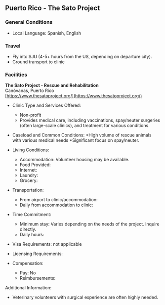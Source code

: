 ## Puerto Rico - The Sato Project

### General Conditions

* Local Language: Spanish, English

### Travel

* Fly into SJU (4-5+ hours from the US, depending on departure city).
* Ground transport to clinic

### Facilities

**The Sato Project - Rescue and Rehabilitation**<br>
Canóvanas, Puerto Rico<br>
[https://www.thesatoproject.org/](https://www.thesatoproject.org/)

* Clinic Type and Services Offered:

    * Non-profit
    * Provides medical care, including vaccinations, spay/neuter surgeries (often large-scale clinics), and treatment for various conditions.

* Caseload and Common Conditions: 
    *High volume of rescue animals with various medical needs 
    *Significant focus on spay/neuter.

* Living Conditions:

    * Accommodation: Volunteer housing may be available. 
    * Food Provided: 
    * Internet: 
    * Laundry:
    * Grocery:

* Transportation:

    * From airport to clinic/accommodation:
    * Daily from accommodation to clinic:

* Time Commitment:

    * Minimum stay: Varies depending on the needs of the project. Inquire directly.
    * Daily hours: 

* Visa Requirements: not applicable

* Licensing Requirements: 

* Compensation:

    * Pay: No
    * Reimbursements: 

Additional Information:

* Veterinary volunteers with surgical experience are often highly needed. 